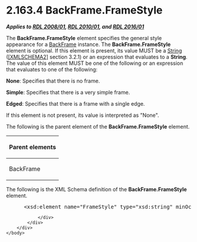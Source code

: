 <html dir="LTR" xmlns:mshelp="http://msdn.microsoft.com/mshelp" xmlns:ddue="http://ddue.schemas.microsoft.com/authoring/2003/5" xmlns:xlink="http://www.w3.org/1999/xlink" xmlns:tool="http://www.microsoft.com/tooltip">
    <head>
        <meta http-equiv="Content-Type" content="text/html; CHARSET=utf-8"></meta>
        <meta name="save" content="history"></meta>
        <title>2.163.4 BackFrame.FrameStyle</title>
        <xml>
            <mshelp:toctitle title="2.163.4 BackFrame.FrameStyle"></mshelp:toctitle>
            <mshelp:rltitle title="[MS-RDL]: BackFrame.FrameStyle"></mshelp:rltitle>
            <mshelp:keyword index="A" term="63b8a83f-e38b-4338-bafd-712bcf3a1855"></mshelp:keyword>
            <mshelp:attr name="DCSext.ContentType" value="open specification"></mshelp:attr>
            <mshelp:attr name="AssetID" value="63b8a83f-e38b-4338-bafd-712bcf3a1855"></mshelp:attr>
            <mshelp:attr name="TopicType" value="kbRef"></mshelp:attr>
            <mshelp:attr name="DCSext.Title" value="[MS-RDL]: BackFrame.FrameStyle" />
        </xml>
    </head>
    <body>
        <div id="header">
            <h1 class="heading">2.163.4 BackFrame.FrameStyle</h1>
        </div>
        <div id="mainSection">
            <div id="mainBody">
                <div id="allHistory" class="saveHistory"></div>
                <div id="sectionSection0" class="section" name="collapseableSection">
                    

<p><b><i>Applies to </i></b><a href="1e855f94-4617-47e4-b89e-0856c6cb420f.md"><b><i>RDL 2008/01</i></b></a><b><i>,
</i></b><a href="3428e690-a348-4ec7-8a6a-8efb42d2cdee.md"><b><i>RDL 2010/01</i></b></a><b><i>,
and </i></b><a href="52ce3983-2bfc-4e72-9359-42aaf5fe4509.md"><b><i>RDL 2016/01</i></b></a></p>

<p>The <b>BackFrame.FrameStyle</b> element specifies the
general style appearance for a <a href="ed20ba13-2b2e-422d-a581-b78f5ee14314.md">BackFrame</a> instance. The <b>BackFrame.FrameStyle</b>
element is optional. If this element is present, its value MUST be a <a href="1ed81ef3-a683-45e3-aaad-bd2bbe71bc3d.md">String</a> (<a href="https://go.microsoft.com/fwlink/?LinkId=90610">[XMLSCHEMA2]</a> section
3.2.1) or an expression that evaluates to a <b>String</b>. The value of this
element MUST be one of the following or an expression that evaluates to one of
the following:</p>

<p><b>None</b>: Specifies that there is no frame.</p>

<p><b>Simple</b>: Specifies that there is a very simple
frame.</p>

<p><b>Edged</b>: Specifies that there is a frame with a
single edge. </p>

<p>If this element is not present, its value is interpreted as
&quot;None&quot;.</p>

<p>The following is the parent element of the <b>BackFrame.FrameStyle</b>
element.</p>

<table>
 <thead>
  <tr>
   <th>
   <p>Parent elements</p>
   </th>
  </tr>
 </thead>
 <tr>
  <td>
  <p>BackFrame</p>
  </td>
 </tr>
</table>

<p>The following is the XML Schema definition of the <b>BackFrame.FrameStyle</b>
element.</p>

<dl>
<dd>
<div><pre> &lt;xsd:element name=&quot;FrameStyle&quot; type=&quot;xsd:string&quot; minOccurs=&quot;0&quot; /&gt;
</pre></div>
</dd></dl>


                </div>
            </div>
        </div>
    </body>
</html>
